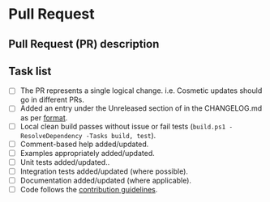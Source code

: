 # Pull Request

<!--
    Thanks for submitting a Pull Request (PR) to this project.
    Your contribution to this project is greatly appreciated!

    TITLE: Please be descriptive not sensationalist.
    Also prepend with [BREAKING CHANGE] if relevant.
    i.e. [BREAKING CHANGE][xFile] Add security descriptor property

    You may remove this comment block, and the other comment blocks, but please
    keep the headers and the task list.
    Try to keep your PRs atomic: changes grouped in smallest batch affecting a single logical unit.
    
    PLEASE DO NOT submit PRs that contain multiple unrelated changes.
    If you have multiple changes, please submit them in separate PRs.
-->

## Pull Request (PR) description

<!--
    Replace this comment block with a description of your PR to provide context.
    Please be describe the intent and link issue where the problem has been discussed.
    try to link the issue that it fixes by providing the verb and ref: [fix|close #18]

    After the description, please concisely list the changes as per keepachangelog.com
    This **should** duplicate what you've updated in the changelog file.

    for example:

### Added
- for new features [closes #15]
### Changed
- for changes in existing functionality.
### Deprecated
- for soon-to-be removed features.
### Security
- in case of vulnerabilities.
### Fixed
- for any bug fixes. [fix #52]
### Removed
- for now removed features.
-->

## Task list

<!--
    To aid community reviewers in reviewing and merging your PR, please take
    the time to run through the below checklist and make sure your PR has
    everything updated as required.

    Change to [x] for each task in the task list that applies to your PR.
    For those task that don't apply to you PR, leave those as is.
-->

- [ ] The PR represents a single logical change. i.e. Cosmetic updates should go in different PRs.
- [ ] Added an entry under the Unreleased section of in the CHANGELOG.md as per [format](https://keepachangelog.com/en/1.0.0/).
- [ ] Local clean build passes without issue or fail tests (`build.ps1 -ResolveDependency -Tasks build, test`).
- [ ] Comment-based help added/updated.
- [ ] Examples appropriately added/updated.
- [ ] Unit tests added/updated..
- [ ] Integration tests added/updated (where possible).
- [ ] Documentation added/updated (where applicable).
- [ ] Code follows the [contribution guidelines](https://github.com/dataplat/FabricTools/blob/develop/CONTRIBUTING.md).
